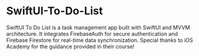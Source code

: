 # SwiftUI-To-Do-List
SwiftUI To Do List is a task management app built with SwiftUI and MVVM architecture. It integrates FirebaseAuth for secure authentication and Firebase Firestore for real-time data synchronization. Special thanks to iOS Academy for the guidance provided in their course!

